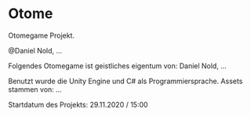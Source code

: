 # Otome


Otomegame Projekt. 

@Daniel Nold, ...

Folgendes Otomegame ist geistliches eigentum von: Daniel Nold, ...

Benutzt wurde die Unity Engine und C# als Programmiersprache. Assets stammen von: ...

Startdatum des Projekts: 29.11.2020 / 15:00
